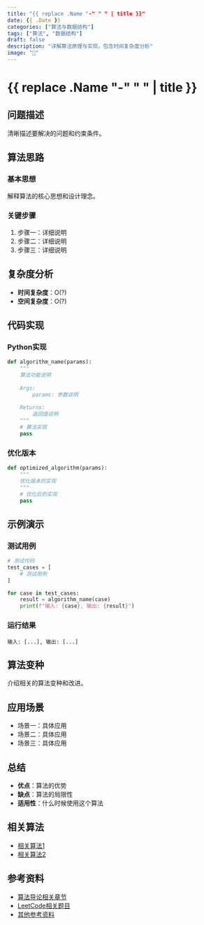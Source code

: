 ```yaml
---
title: "{{ replace .Name "-" " " | title }}"
date: {{ .Date }}
categories: ["算法与数据结构"]
tags: ["算法", "数据结构"]
draft: false
description: "详解算法原理与实现，包含时间复杂度分析"
image: "🧮"
---
```


# {{ replace .Name "-" " " | title }}

## 问题描述

清晰描述要解决的问题和约束条件。

## 算法思路

### 基本思想

解释算法的核心思想和设计理念。

### 关键步骤

1. 步骤一：详细说明
2. 步骤二：详细说明
3. 步骤三：详细说明

## 复杂度分析

- **时间复杂度**：O(?)
- **空间复杂度**：O(?)

## 代码实现

### Python实现

```python
def algorithm_name(params):
    """
    算法功能说明
    
    Args:
        params: 参数说明
    
    Returns:
        返回值说明
    """
    # 算法实现
    pass
```

### 优化版本

```python
def optimized_algorithm(params):
    """
    优化版本的实现
    """
    # 优化后的实现
    pass
```

## 示例演示

### 测试用例

```python
# 测试代码
test_cases = [
    # 测试用例
]

for case in test_cases:
    result = algorithm_name(case)
    print(f"输入: {case}, 输出: {result}")
```

### 运行结果

```
输入: [...], 输出: [...]
```

## 算法变种

介绍相关的算法变种和改进。

## 应用场景

- 场景一：具体应用
- 场景二：具体应用
- 场景三：具体应用

## 总结

- **优点**：算法的优势
- **缺点**：算法的局限性
- **适用性**：什么时候使用这个算法

## 相关算法

- [相关算法1]()
- [相关算法2]()

## 参考资料

- [算法导论相关章节]()
- [LeetCode相关题目]()
- [其他参考资料]() 